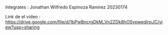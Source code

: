Integrates : 
 Jonathan Wilfredo Espinoza Ramirez 20230174
 
Link de el video : 
https://drive.google.com/file/d/1bPwBncrgDkM_Vn2ZDk8hOSypwedirpJC/view?usp=sharing
